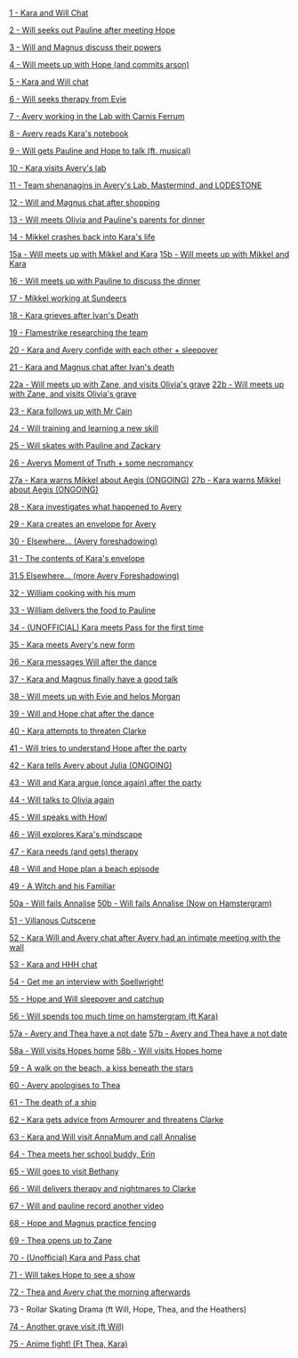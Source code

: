 [1 - Kara and Will Chat](https://htmlpreview.github.io/?https://github.com/AstralShard/masksInterludes/blob/main/InterludeFiles/1%20-%20Will%20and%20Kara%20chat.html)

[2 - Will seeks out Pauline after meeting Hope](https://htmlpreview.github.io/?https://github.com/AstralShard/masksInterludes/blob/main/InterludeFiles/2%20-%20Will%20goes%20looking%20for%20Pauline.html)

[3 - Will and Magnus discuss their powers](https://htmlpreview.github.io/?https://github.com/AstralShard/masksInterludes/blob/main/InterludeFiles/3%20-%20Will%20and%20Magnus%20discuss%20their%20powers.html)

[4 - Will meets up with Hope (and commits arson)](https://htmlpreview.github.io/?https://github.com/AstralShard/masksInterludes/blob/main/InterludeFiles/4%20-%20Will%20meets%20up%20with%20Hope%20(and%20commits%20arson).html)

[5 - Kara and Will chat](https://htmlpreview.github.io/?https://github.com/AstralShard/masksInterludes/blob/main/InterludeFiles/5%20-%20Kara%20and%20Will%20chat.html)

[6 - Will seeks therapy from Evie](https://htmlpreview.github.io/?https://github.com/AstralShard/masksInterludes/blob/main/InterludeFiles/6%20-%20Will%20seeks%20therapy%20from%20Evie.html)

[7 - Avery working in the Lab with Carnis Ferrum](https://htmlpreview.github.io/?https://github.com/AstralShard/masksInterludes/blob/main/InterludeFiles/7%20-%20Avery%20working%20in%20the%20Lab%20with%20Carnis%20Ferrum.html)

[8 - Avery reads Kara's notebook](https://htmlpreview.github.io/?https://github.com/AstralShard/masksInterludes/blob/main/InterludeFiles/8%20-%20Avery%20reads%20Kara's%20notebook.html)

[9 - Will gets Pauline and Hope to talk (ft. musical)](https://htmlpreview.github.io/?https://github.com/AstralShard/masksInterludes/blob/main/InterludeFiles/9%20-%20Will%20gets%20Pauline%20and%20Hope%20to%20talk%20(ft.%20musical).html)

[10 - Kara visits Avery's lab](https://htmlpreview.github.io/?https://github.com/AstralShard/masksInterludes/blob/main/InterludeFiles/10%20-%20Kara%20visits%20Avery's%20lab.html)

[11 - Team shenanagins in Avery's Lab, Mastermind, and LODESTONE](https://htmlpreview.github.io/?https://github.com/AstralShard/masksInterludes/blob/main/InterludeFiles/11%20-%20Team%20shenanagins%20in%20Avery's%20Lab%2C%20Mastermind%2C%20and%20LODESTONE.html)

[12 - Will and Magnus chat after shopping](https://htmlpreview.github.io/?https://github.com/AstralShard/masksInterludes/blob/main/InterludeFiles/12%20-%20Will%20and%20Magnus%20chat%20after%20shopping.html)

[13 - Will meets Olivia and Pauline's parents for dinner](https://htmlpreview.github.io/?https://github.com/AstralShard/masksInterludes/blob/main/InterludeFiles/13%20-%20Will%20meets%20Olivia%20and%20Pauline's%20parents%20for%20dinner.html)

[14 - Mikkel crashes back into Kara's life](https://htmlpreview.github.io/?https://github.com/AstralShard/masksInterludes/blob/main/InterludeFiles/14%20-%20Mikkel%20crashes%20back%20into%20Kara's%20life.html)

[15a - Will meets up with Mikkel and Kara](https://htmlpreview.github.io/?https://github.com/AstralShard/masksInterludes/blob/main/InterludeFiles/15a%20-%20Will%20meets%20up%20with%20Mikkel%20and%20Kara.html)
[15b - Will meets up with Mikkel and Kara](https://htmlpreview.github.io/?https://github.com/AstralShard/masksInterludes/blob/main/InterludeFiles/15b%20-%20Will%20meets%20up%20with%20Mikkel%20and%20Kara.html)

[16 - Will meets up with Pauline to discuss the dinner](https://htmlpreview.github.io/?https://github.com/AstralShard/masksInterludes/blob/main/InterludeFiles/16%20-%20Will%20meets%20up%20with%20Pauline%20to%20discuss%20the%20dinner.html)

[17 - Mikkel working at Sundeers](https://htmlpreview.github.io/?https://github.com/AstralShard/masksInterludes/blob/main/InterludeFiles/17%20-%20Mikkel%20working%20at%20Sundeers.html)

[18 - Kara grieves after Ivan's Death](https://htmlpreview.github.io/?https://github.com/AstralShard/masksInterludes/blob/main/InterludeFiles/18%20-%20Kara%20grieves%20after%20Ivan's%20Death.html)

[19 - Flamestrike researching the team](https://htmlpreview.github.io/?https://github.com/AstralShard/masksInterludes/blob/main/InterludeFiles/19%20-%20Flamestrike%20researching%20the%20team.html)

[20 - Kara and Avery confide with each other + sleepover](https://htmlpreview.github.io/?https://github.com/AstralShard/masksInterludes/blob/main/InterludeFiles/20%20-%20Kara%20and%20Avery%20confide%20with%20each%20other%2C%20plus%20sleepover.html)

[21 - Kara and Magnus chat after Ivan's death](https://htmlpreview.github.io/?https://github.com/AstralShard/masksInterludes/blob/main/InterludeFiles/21%20-%20Kara%20and%20Magnus%20chat%20after%20Ivan's%20death.html)

[22a - Will meets up with Zane, and visits Olivia's grave](https://htmlpreview.github.io/?https://github.com/AstralShard/masksInterludes/blob/main/InterludeFiles/22a%20-%20Will%20meets%20up%20with%20Zane%2C%20and%20visits%20Olivia's%20grave.html)
[22b - Will meets up with Zane, and visits Olivia's grave](https://htmlpreview.github.io/?https://github.com/AstralShard/masksInterludes/blob/main/InterludeFiles/22b%20-%20Will%20meets%20up%20with%20Zane%2C%20and%20visits%20Olivia's%20grave.html)

[23 - Kara follows up with Mr Cain](https://htmlpreview.github.io/?https://github.com/AstralShard/masksInterludes/blob/main/InterludeFiles/23%20-%20Kara%20follows%20up%20with%20Mr%20Cain.html)

[24 - Will training and learning a new skill](https://htmlpreview.github.io/?https://github.com/AstralShard/masksInterludes/blob/main/InterludeFiles/24%20-%20Will%20training%20and%20learning%20a%20new%20skill.html)

[25 - Will skates with Pauline and Zackary](https://htmlpreview.github.io/?https://github.com/AstralShard/masksInterludes/blob/main/InterludeFiles/25%20-%20Will%20skates%20with%20Pauline%20and%20Zackary.html)

[26 - Averys Moment of Truth + some necromancy](https://htmlpreview.github.io/?https://github.com/AstralShard/masksInterludes/blob/main/InterludeFiles/26%20-%20Averys%20Moment%20of%20Truth%20%2B%20some%20necromancy.html)

[27a - Kara warns Mikkel about Aegis (ONGOING)](https://htmlpreview.github.io/?https://github.com/AstralShard/masksInterludes/blob/main/InterludeFiles/27a%20-%20Kara%20warns%20Mikkel%20about%20Aegis%20%5BONGOING%5D.html)
[27b - Kara warns Mikkel about Aegis (ONGOING)](https://htmlpreview.github.io/?https://github.com/AstralShard/masksInterludes/blob/main/InterludeFiles/27b%20-%20Kara%20warns%20Mikkel%20about%20Aegis%20%5BONGOING%5D.html)

[28 - Kara investigates what happened to Avery](https://htmlpreview.github.io/?https://github.com/AstralShard/masksInterludes/blob/main/InterludeFiles/28%20-%20Kara%20investigates%20what%20happened%20to%20Avery.html)

[29 - Kara creates an envelope for Avery](https://htmlpreview.github.io/?https://github.com/AstralShard/masksInterludes/blob/main/InterludeFiles/29%20-%20Kara%20creates%20an%20envelope%20for%20Avery.html)

[30 - Elsewhere... (Avery foreshadowing)](https://htmlpreview.github.io/?https://github.com/AstralShard/masksInterludes/blob/main/InterludeFiles/30%20-%20Elsewhere...%20(Avery%20foreshadowing).html)

[31 - The contents of Kara's envelope](https://htmlpreview.github.io/?https://github.com/AstralShard/masksInterludes/blob/main/InterludeFiles/31%20-%20The%20contents%20of%20Kara's%20envelope.html)

[31.5 Elsewhere... (more Avery Foreshadowing)](https://htmlpreview.github.io/?https://github.com/AstralShard/masksInterludes/blob/main/InterludeFiles/31.5%20Elsewhere...%20(more%20Avery%20Foreshadowing).html)

[32 - William cooking with his mum](https://htmlpreview.github.io/?https://github.com/AstralShard/masksInterludes/blob/main/InterludeFiles/32%20-%20William%20cooking%20with%20his%20mum.html)

[33 - William delivers the food to Pauline](https://htmlpreview.github.io/?https://github.com/AstralShard/masksInterludes/blob/main/InterludeFiles/33%20-%20William%20delivers%20the%20food%20to%20Pauline.html)

[34 - (UNOFFICIAL) Kara meets Pass for the first time](https://github.com/AstralShard/masksInterludes/blob/main/InterludeFiles/34%20-%20%5BUNOFFICIAL%5D%20Kara%20meets%20Pass%20for%20the%20first%20time.pdf)

[35 - Kara meets Avery's new form](https://htmlpreview.github.io/?https://github.com/AstralShard/masksInterludes/blob/main/InterludeFiles/35%20-%20Kara%20meets%20Avery's%20new%20form.html)

[36 - Kara messages Will after the dance](https://htmlpreview.github.io/?https://github.com/AstralShard/masksInterludes/blob/main/InterludeFiles/36%20-%20Kara%20messages%20Will%20after%20the%20dance.html)

[37 - Kara and Magnus finally have a good talk](https://htmlpreview.github.io/?https://github.com/AstralShard/masksInterludes/blob/main/InterludeFiles/37%20-%20Kara%20and%20Magnus%20finally%20have%20a%20good%20talk.html)

[38 - Will meets up with Evie and helps Morgan](https://htmlpreview.github.io/?https://github.com/AstralShard/masksInterludes/blob/main/InterludeFiles/38%20-%20Will%20meets%20up%20with%20Evie%20and%20helps%20Morgan.html)

[39 - Will and Hope chat after the dance](https://htmlpreview.github.io/?https://github.com/AstralShard/masksInterludes/blob/main/InterludeFiles/39%20-%20Will%20and%20Hope%20chat%20after%20the%20dance.html)

[40 - Kara attempts to threaten Clarke](https://htmlpreview.github.io/?https://github.com/AstralShard/masksInterludes/blob/main/InterludeFiles/40%20-%20Kara%20attempts%20to%20threaten%20Clarke.html)

[41 - Will tries to understand Hope after the party](https://htmlpreview.github.io/?https://github.com/AstralShard/masksInterludes/blob/main/InterludeFiles/41%20-%20Will%20tries%20to%20understand%20Hope%20after%20the%20party.html)

[42 - Kara tells Avery about Julia (ONGOING)](https://htmlpreview.github.io/?https://github.com/AstralShard/masksInterludes/blob/main/InterludeFiles/42%20-%20Kara%20tells%20Avery%20about%20Julia%20%5BONGOING%5D.html)

[43 - Will and Kara argue (once again) after the party](https://htmlpreview.github.io/?https://github.com/AstralShard/masksInterludes/blob/main/InterludeFiles/43%20-%20Will%20and%20Kara%20argue%20(once%20again)%20after%20the%20party.html)

[44 - Will talks to Olivia again](https://htmlpreview.github.io/?https://github.com/AstralShard/masksInterludes/blob/main/InterludeFiles/44%20-%20Will%20talks%20to%20Olivia%20again.html)

[45 - Will speaks with Howl](https://htmlpreview.github.io/?https://github.com/AstralShard/masksInterludes/blob/main/InterludeFiles/45%20-%20Will%20speaks%20with%20Howl.html)

[46 - Will explores Kara's mindscape](https://htmlpreview.github.io/?https://github.com/AstralShard/masksInterludes/blob/main/InterludeFiles/46%20-%20Will%20explores%20Kara's%20mindscape.html)

[47 - Kara needs (and gets) therapy](https://htmlpreview.github.io/?https://github.com/AstralShard/masksInterludes/blob/main/InterludeFiles/47%20-%20Kara%20needs%20(and%20gets)%20therapy.html)

[48 - Will and Hope plan a beach episode](https://htmlpreview.github.io/?https://github.com/AstralShard/masksInterludes/blob/main/InterludeFiles/48%20Will%20and%20Hope%20plan%20a%20beach%20episode.html)

[49 - A Witch and his Familiar](https://htmlpreview.github.io/?https://github.com/AstralShard/masksInterludes/blob/main/InterludeFiles/49%20-%20A%20Witch%20and%20his%20Familiar.html)

[50a - Will fails Annalise](https://htmlpreview.github.io/?https://github.com/AstralShard/masksInterludes/blob/main/InterludeFiles/50a%20-%20Will%20fails%20Annalise.html)
[50b - Will fails Annalise (Now on Hamstergram)](https://htmlpreview.github.io/?https://github.com/AstralShard/masksInterludes/blob/main/InterludeFiles/50b%20-%20Will%20fails%20Annalise%20(Now%20on%20Hamstergram).html)

[51 - Villanous Cutscene](https://htmlpreview.github.io/?https://github.com/AstralShard/masksInterludes/blob/main/InterludeFiles/51%20-%20Villanous%20Cutscene.html)

[52 - Kara Will and Avery chat after Avery had an intimate meeting with the wall](https://htmlpreview.github.io/?https://github.com/AstralShard/masksInterludes/blob/main/InterludeFiles/52%20-%20Kara%20Will%20and%20Avery%20chat%20after%20Avery%20had%20an%20intimate%20meeting%20with%20the%20wall.html)

[53 - Kara and HHH chat](https://htmlpreview.github.io/?https://github.com/AstralShard/masksInterludes/blob/main/InterludeFiles/53%20-%20Kara%20and%20HHH%20chat.html)

[54 - Get me an interview with Spellwright!](https://htmlpreview.github.io/?https://github.com/AstralShard/masksInterludes/blob/main/InterludeFiles/54%20-%20Get%20me%20an%20interview%20with%20Spellwright!.html)

[55 - Hope and Will sleepover and catchup](https://htmlpreview.github.io/?https://github.com/AstralShard/masksInterludes/blob/main/InterludeFiles/55%20-%20Hope%20and%20Will%20sleepover%20and%20catchup.html)

[56 - Will spends too much time on hamstergram (ft Kara)](https://htmlpreview.github.io/?https://github.com/AstralShard/masksInterludes/blob/main/InterludeFiles/56%20-%20Will%20spends%20too%20much%20time%20on%20hamstergram%20(ft%20Kara).html)

[57a - Avery and Thea have a not date](https://htmlpreview.github.io/?https://github.com/AstralShard/masksInterludes/blob/main/InterludeFiles/57a%20-%20Avery%20and%20Thea%20have%20a%20not%20date.html)
[57b - Avery and Thea have a not date](https://htmlpreview.github.io/?https://github.com/AstralShard/masksInterludes/blob/main/InterludeFiles/57b%20-%20Thea%20and%20Avery%20have%20a%20(non)%20date.html)

[58a - Will visits Hopes home](https://htmlpreview.github.io/?https://github.com/AstralShard/masksInterludes/blob/main/InterludeFiles/58a%20-%20Will%20visits%20Hopes%20home.html)
[58b - Will visits Hopes home](https://htmlpreview.github.io/?https://github.com/AstralShard/masksInterludes/blob/main/InterludeFiles/58b%20-%20Will%20visits%20Hopes%20home.html)

[59 - A walk on the beach, a kiss beneath the stars](https://htmlpreview.github.io/?https://github.com/AstralShard/masksInterludes/blob/main/InterludeFiles/59%20-%20A%20walk%20on%20the%20beach%2C%20a%20kiss%20beneath%20the%20stars.html)

[60 - Avery apologises to Thea](https://htmlpreview.github.io/?https://github.com/AstralShard/masksInterludes/blob/main/InterludeFiles/60%20-%20Avery%20apologises%20to%20Thea.html)

[61 - The death of a ship](https://htmlpreview.github.io/?https://github.com/AstralShard/masksInterludes/blob/main/InterludeFiles/61%20-%20The%20death%20of%20a%20ship.html)

[62 - Kara gets advice from Armourer and threatens Clarke](https://htmlpreview.github.io/?https://github.com/AstralShard/masksInterludes/blob/main/InterludeFiles/62%20-%20Kara%20gets%20advice%20from%20Armourer%20and%20threatens%20Clarke.html)

[63 - Kara and Will visit AnnaMum and call Annalise](https://htmlpreview.github.io/?https://github.com/AstralShard/masksInterludes/blob/main/InterludeFiles/63%20-%20Hospitals%20and%20Cages%20(ft%20Kara%2C%20Will%2C%20Annalise%2C%20AnnaMum).html)

[64 - Thea meets her school buddy, Erin](https://htmlpreview.github.io/?https://github.com/AstralShard/masksInterludes/blob/main/InterludeFiles/64%20-%20Thea%20meets%20her%20school%20buddy%2C%20Erin.html)

[65 - Will goes to visit Bethany](https://htmlpreview.github.io/?https://github.com/AstralShard/masksInterludes/blob/main/InterludeFiles/65%20-%20Will%20visits%20Bethany.html)

[66 - Will delivers therapy and nightmares to Clarke](https://htmlpreview.github.io/?https://github.com/AstralShard/masksInterludes/blob/main/InterludeFiles/66%20-%20Will%20delivers%20therapy%20and%20nightmares%20to%20Clarke.html)

[67 - Will and pauline record another video](https://htmlpreview.github.io/?https://github.com/AstralShard/masksInterludes/blob/main/InterludeFiles/67%20-%20Will%20and%20pauline%20record%20another%20video.html)

[68 - Hope and Magnus practice fencing](https://htmlpreview.github.io/?https://github.com/AstralShard/masksInterludes/blob/main/InterludeFiles/68%20-%20Will%20and%20Hope%20practice%20Fencing.html)

[69 - Thea opens up to Zane](https://htmlpreview.github.io/?https://github.com/AstralShard/masksInterludes/blob/main/InterludeFiles/69%20-%20Thea%20opens%20up%20to%20Zane.html)

[70 - (Unofficial) Kara and Pass chat](https://htmlpreview.github.io/?https://github.com/AstralShard/masksInterludes/blob/main/InterludeFiles/70%20-%20%5BUnofficial%5D%20Kara%20and%20Pass%20chat.html)

[71 - Will takes Hope to see a show](https://htmlpreview.github.io/?https://github.com/AstralShard/masksInterludes/blob/main/InterludeFiles/71%20-%20Will%20takes%20Hope%20to%20see%20a%20show.html)

[72 - Thea and Avery chat the morning afterwards](https://htmlpreview.github.io/?https://github.com/AstralShard/masksInterludes/blob/main/InterludeFiles/72%20-%20Thea%20and%20Avery%20chat%20the%20morning%20afterwards.html)

73 - Rollar Skating Drama (ft Will, Hope, Thea, and the Heathers)

[74 - Another grave visit (ft Will)](https://htmlpreview.github.io/?https://github.com/AstralShard/masksInterludes/blob/main/InterludeFiles/74%20-%20Another%20grave%20visit%20%5Bft%20Will%5D.html)

[75 - Anime fight! (Ft Thea, Kara)](https://htmlpreview.github.io/?https://github.com/AstralShard/masksInterludes/blob/main/InterludeFiles/75%20-%20Anime%20fight!%20%5BFt%20Thea%2C%20Kara%5D.html)
